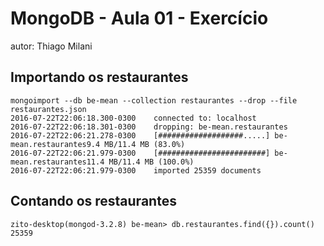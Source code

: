 # MongoDB - Aula 01 - Exercício
autor: Thiago Milani

## Importando os restaurantes

```
mongoimport --db be-mean --collection restaurantes --drop --file restaurantes.json
2016-07-22T22:06:18.300-0300    connected to: localhost
2016-07-22T22:06:18.301-0300    dropping: be-mean.restaurantes
2016-07-22T22:06:21.278-0300    [###################.....] be-mean.restaurantes9.4 MB/11.4 MB (83.0%)
2016-07-22T22:06:21.979-0300    [########################] be-mean.restaurantes11.4 MB/11.4 MB (100.0%)
2016-07-22T22:06:21.979-0300    imported 25359 documents

```

## Contando os restaurantes

```
zito-desktop(mongod-3.2.8) be-mean> db.restaurantes.find({}).count()
25359

```
